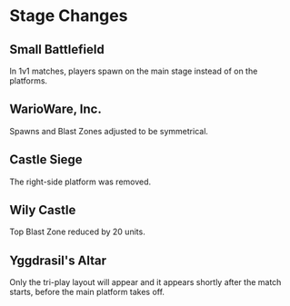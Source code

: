 # Stage Changes

## Small Battlefield

In 1v1 matches, players spawn on the main stage instead of on the platforms.

## WarioWare, Inc.

Spawns and Blast Zones adjusted to be symmetrical.

## Castle Siege

The right-side platform was removed.

## Wily Castle

Top Blast Zone reduced by 20 units.

## Yggdrasil's Altar

Only the tri-play layout will appear and it appears shortly after the match starts, before the main platform takes off.
